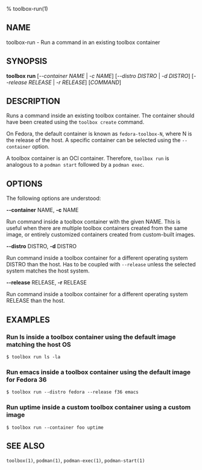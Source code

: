% toolbox-run(1)

## NAME
toolbox\-run - Run a command in an existing toolbox container

## SYNOPSIS
**toolbox run** [*--container NAME* | *-c NAME*]
            [*--distro DISTRO* | *-d DISTRO*]
            [*--release RELEASE* | *-r RELEASE*]
            [*COMMAND*]

## DESCRIPTION

Runs a command inside an existing toolbox container. The container should have
been created using the `toolbox create` command.

On Fedora, the default container is known as `fedora-toolbox-N`, where N is
the release of the host. A specific container can be selected using the
`--container` option.

A toolbox container is an OCI container. Therefore, `toolbox run` is analogous
to a `podman start` followed by a `podman exec`.

## OPTIONS ##

The following options are understood:

**--container** NAME, **-c** NAME

Run command inside a toolbox container with the given NAME. This is useful
when there are multiple toolbox containers created from the same image, or
entirely customized containers created from custom-built images.

**--distro** DISTRO, **-d** DISTRO

Run command inside a toolbox container for a different operating system DISTRO
than the host. Has to be coupled with `--release` unless the selected system
matches the host system.

**--release** RELEASE, **-r** RELEASE

Run command inside a toolbox container for a different operating system
RELEASE than the host.

## EXAMPLES

### Run ls inside a toolbox container using the default image matching the host OS

```
$ toolbox run ls -la
```

### Run emacs inside a toolbox container using the default image for Fedora 36

```
$ toolbox run --distro fedora --release f36 emacs
```

### Run uptime inside a custom toolbox container using a custom image

```
$ toolbox run --container foo uptime
```

## SEE ALSO

`toolbox(1)`, `podman(1)`, `podman-exec(1)`, `podman-start(1)`
